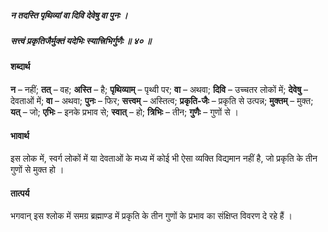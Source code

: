 ##### न तदस्ति पृथिव्यां वा दिवि देवेषु वा पुनः ।
##### सत्त्वं प्रकृतिजैर्मुक्तं यदेभिः स्यात्त्रिभिर्गुणैः ॥ ४० ॥

#### शब्दार्थ

**न** – नहीं; **तत्** – वह; **अस्ति** – है; **पृथिव्याम्** – पृथ्वी पर; **वा** – अथवा; **दिवि** – उच्चतर लोकों में; **देवेषु** – देवताओं में; **वा** – अथवा; **पुनः** – फिर; **सत्त्वम्** – अस्तित्व; **प्रकृति-जैः** – प्रकृति से उत्पन्न; **मुक्तम्** – मुक्त; **यत्** – जो; **एभिः** – इनके प्रभाव से; **स्वात्** – हो; **त्रिभिः** – तीन; **गुणैः** – गुणों से ।

#### भावार्थ

इस लोक में, स्वर्ग लोकों में या देवताओं के मध्य में कोई भी ऐसा व्यक्ति विद्यमान नहीं है, जो प्रकृति के तीन गुणों से मुक्त हो ।

#### तात्पर्य

भगवान् इस श्लोक में समग्र ब्रह्माण्ड में प्रकृति के तीन गुणों के प्रभाव का संक्षिप्त विवरण दे रहे हैं ।
